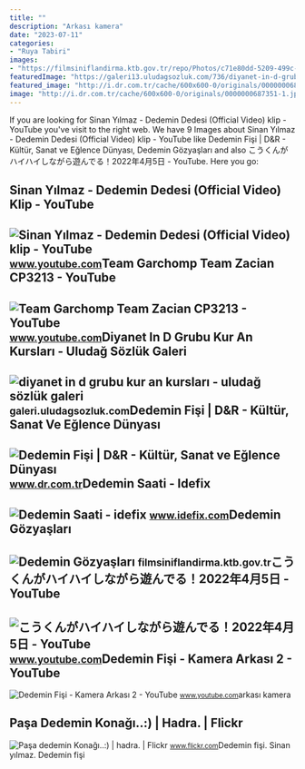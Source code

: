 ```yaml
---
title: ""
description: "Arkası kamera"
date: "2023-07-11"
categories:
- "Ruya Tabiri"
images:
- "https://filmsiniflandirma.ktb.gov.tr/repo/Photos/c71e80dd-5209-499c-a569-7e4fc9372918.JPG"
featuredImage: "https://galeri13.uludagsozluk.com/736/diyanet-in-d-grubu-kur-an-kurslari_2185341.jpg"
featured_image: "http://i.dr.com.tr/cache/600x600-0/originals/0000000687351-1.jpg"
image: "http://i.dr.com.tr/cache/600x600-0/originals/0000000687351-1.jpg"
---
```


If you are looking for Sinan Yılmaz - Dedemin Dedesi (Official Video) klip - YouTube you've visit to the right web. We have 9 Images about Sinan Yılmaz - Dedemin Dedesi (Official Video) klip - YouTube like Dedemin Fişi | D&amp;R - Kültür, Sanat ve Eğlence Dünyası, Dedemin Gözyaşları and also こうくんがハイハイしながら遊んでる！2022年4月5日 - YouTube. Here you go:

Sinan Yılmaz - Dedemin Dedesi (Official Video) Klip - YouTube
-------------------------------------------------------------

 ![Sinan Yılmaz - Dedemin Dedesi (Official Video) klip - YouTube](https://i.ytimg.com/vi/7HDDa52ekjE/maxresdefault.jpg) <small>www.youtube.com</small>Team Garchomp Team Zacian CP3213 - YouTube
------------------------------------------

 ![Team Garchomp Team Zacian CP3213 - YouTube](https://i.ytimg.com/vi/HYLCwcE-Dgc/maxres2.jpg?sqp=-oaymwEoCIAKENAF8quKqQMcGADwAQH4AYwCgALgA4oCDAgAEAEYRSBHKGUwDw==&rs=AOn4CLC_ulBvmvqa2cf2uT56Qfk3FCYaDA) <small>www.youtube.com</small>Diyanet In D Grubu Kur An Kursları - Uludağ Sözlük Galeri
---------------------------------------------------------

 ![diyanet in d grubu kur an kursları - uludağ sözlük galeri](https://galeri13.uludagsozluk.com/736/diyanet-in-d-grubu-kur-an-kurslari_2185341.jpg) <small>galeri.uludagsozluk.com</small>Dedemin Fişi | D&amp;R - Kültür, Sanat Ve Eğlence Dünyası
---------------------------------------------------------

 ![Dedemin Fişi | D&R - Kültür, Sanat ve Eğlence Dünyası](http://i.dr.com.tr/cache/600x600-0/originals/0000000687351-1.jpg) <small>www.dr.com.tr</small>Dedemin Saati - Idefix
----------------------

 ![Dedemin Saati - idefix](https://image01.idefix.com/resize/389/0/product/311684/dedemin-saati-6437a4fc480be.jpg) <small>www.idefix.com</small>Dedemin Gözyaşları
------------------

 ![Dedemin Gözyaşları](https://filmsiniflandirma.ktb.gov.tr/repo/Photos/c71e80dd-5209-499c-a569-7e4fc9372918.JPG) <small>filmsiniflandirma.ktb.gov.tr</small>こうくんがハイハイしながら遊んでる！2022年4月5日 - YouTube
-------------------------------------

 ![こうくんがハイハイしながら遊んでる！2022年4月5日 - YouTube](https://i.ytimg.com/vi/H2fAEMesIjo/maxresdefault.jpg?sqp=-oaymwEmCIAKENAF8quKqQMa8AEB-AH-CYAC0AWKAgwIABABGGUgXyhTMA8=&rs=AOn4CLCJYSghky0o-ilndxvg6fCYAda1ug) <small>www.youtube.com</small>Dedemin Fişi - Kamera Arkası 2 - YouTube
----------------------------------------

 ![Dedemin Fişi - Kamera Arkası 2 - YouTube](https://i.ytimg.com/vi/QPXpLBNhCWE/maxresdefault.jpg) <small>www.youtube.com</small>arkası kamera

Paşa Dedemin Konağı..:) | Hadra. | Flickr
-----------------------------------------

 ![Paşa dedemin Konağı..:) | hadra. | Flickr](https://live.staticflickr.com/3398/4621106659_1a042fc334_z.jpg) <small>www.flickr.com</small>Dedemin fişi. Sinan yılmaz. Dedemin fişi
